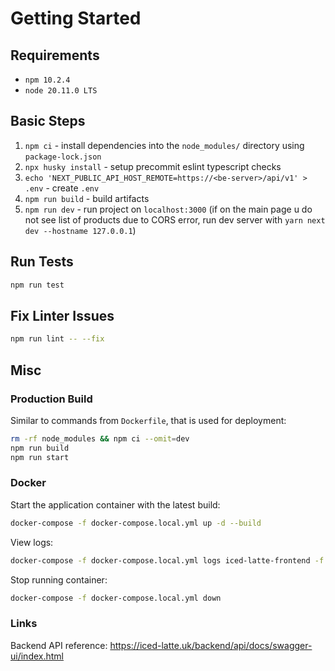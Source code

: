# Getting Started

## Requirements

- `npm 10.2.4`
- `node 20.11.0 LTS`

## Basic Steps

1. `npm ci` - install dependencies into the `node_modules/` directory using `package-lock.json`
2. `npx husky install` - setup precommit eslint typescript checks
3. `echo 'NEXT_PUBLIC_API_HOST_REMOTE=https://<be-server>/api/v1' > .env` - create `.env`
4. `npm run build` - build artifacts
5. `npm run dev` - run project on `localhost:3000` (if on the main page u do not see list of products due to CORS error, run dev server with `yarn next dev --hostname 127.0.0.1`)

## Run Tests

```bash
npm run test
```

## Fix Linter Issues

```bash
npm run lint -- --fix
```

## Misc

### Production Build

Similar to commands from `Dockerfile`, that is used for deployment:

```bash
rm -rf node_modules && npm ci --omit=dev
npm run build
npm run start
```

### Docker

Start the application container with the latest build:

```bash
docker-compose -f docker-compose.local.yml up -d --build
```

View logs:

```bash
docker-compose -f docker-compose.local.yml logs iced-latte-frontend -f
```

Stop running container:

```bash
docker-compose -f docker-compose.local.yml down
```

### Links

Backend API reference: https://iced-latte.uk/backend/api/docs/swagger-ui/index.html



